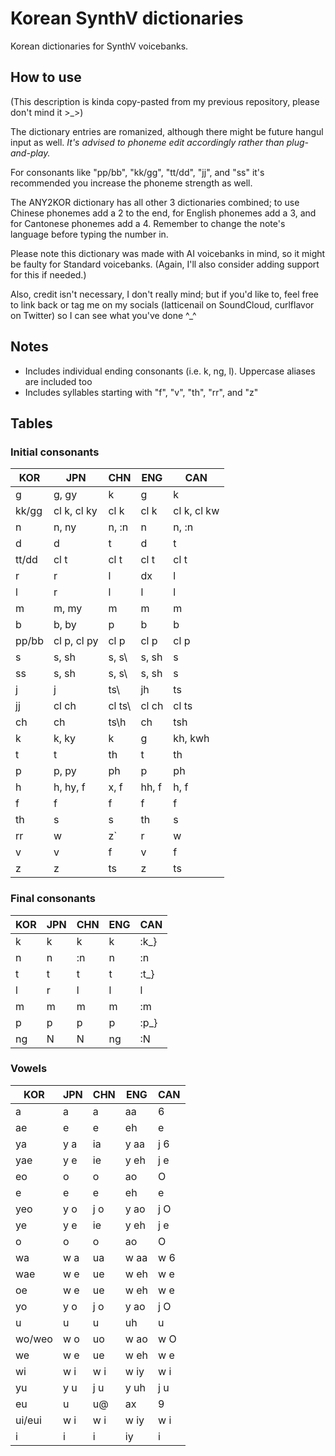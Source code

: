 # Korean SynthV dictionaries
Korean dictionaries for SynthV voicebanks.
## How to use
(This description is kinda copy-pasted from my previous repository, please don't mind it >_>)

The dictionary entries are romanized, although there might be future hangul input as well. *It's advised to phoneme edit accordingly rather than plug-and-play.*

For consonants like "pp/bb", "kk/gg", "tt/dd", "jj", and "ss" it's recommended you increase the phoneme strength as well.

The ANY2KOR dictionary has all other 3 dictionaries combined; to use Chinese phonemes add a 2 to the end, for English phonemes add a 3, and for Cantonese phonemes add a 4. Remember to change the note's language before typing the number in.

Please note this dictionary was made with AI voicebanks in mind, so it might be faulty for Standard voicebanks. (Again, I'll also consider adding support for this if needed.)

Also, credit isn't necessary, I don't really mind; but if you'd like to, feel free to link back or tag me on my socials (latticenail on SoundCloud, curlflavor on Twitter) so I can see what you've done ^_^
## Notes
* Includes individual ending consonants (i.e. k, ng, l). Uppercase aliases are included too
* Includes syllables starting with "f", "v", "th", "rr", and "z"
## Tables
### Initial consonants
| KOR | JPN | CHN | ENG | CAN |
| --- | --- | --- | --- | --- |
| g | g, gy | k | g | k |
| kk/gg | cl k, cl ky | cl k | cl k | cl k, cl kw |
| n | n, ny | n, :n | n | n, :n |
| d | d | t | d | t |
| tt/dd | cl t | cl t | cl t | cl t |
| r | r | l | dx | l |
| l | r | l | l | l |
| m | m, my | m | m | m |
| b | b, by | p | b | b |
| pp/bb | cl p, cl py | cl p | cl p | cl p |
| s | s, sh | s, s\ | s, sh | s |
| ss | s, sh | s, s\ | s, sh | s |
| j | j | ts\ | jh | ts |
| jj | cl ch | cl ts\ | cl ch | cl ts |
| ch | ch | ts\h | ch | tsh |
| k | k, ky | k | g | kh, kwh |
| t | t | th | t | th |
| p | p, py | ph | p | ph |
| h | h, hy, f | x, f | hh, f | h, f |
| f | f | f | f | f |
| th | s | s | th | s |
| rr | w | z\` | r | w |
| v | v | f | v | f |
| z | z | ts | z | ts |
### Final consonants
| KOR | JPN | CHN | ENG | CAN |
| --- | --- | --- | --- | --- |
| k | k | k | k | :k_} |
| n | n | :n | n | :n |
| t | t | t | t | :t_} |
| l | r | l | l | l |
| m | m | m | m | :m |
| p | p | p | p | :p_} |
| ng | N | N | ng | :N |
### Vowels
| KOR | JPN | CHN | ENG | CAN |
| --- | --- | --- | --- | --- |
| a | a | a | aa | 6 |
| ae | e | e | eh | e |
| ya | y a | ia | y aa | j 6 |
| yae | y e | ie | y eh | j e |
| eo | o | o | ao | O |
| e | e | e | eh | e |
| yeo | y o | j o | y ao | j O |
| ye | y e | ie | y eh | j e |
| o | o | o | ao | O |
| wa | w a | ua | w aa | w 6 |
| wae | w e | ue | w eh | w e |
| oe | w e | ue | w eh | w e |
| yo | y o | j o | y ao | j O |
| u | u | u | uh | u |
| wo/weo | w o | uo | w ao | w O |
| we | w e | ue | w eh | w e |
| wi | w i | w i | w iy | w i |
| yu | y u | j u | y uh | j u |
| eu | u | u@ | ax | 9 |
| ui/eui | w i | w i | w iy | w i |
| i | i | i | iy | i |
